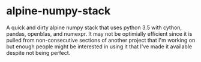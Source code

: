 # alpine-numpy-stack

A quick and dirty alpine numpy stack that uses python 3.5 with cython, pandas, openblas, and numexpr. It may not be optimially efficient since it is pulled from non-consecutive sections of another project that I'm working on but enough people might be interested in using it that I've made it available despite not being perfect.
